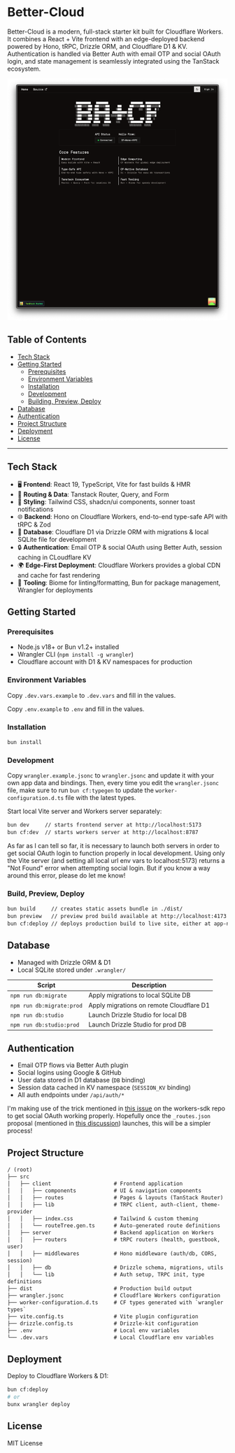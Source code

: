 # Better-Cloud

Better-Cloud is a modern, full-stack starter kit built for Cloudflare Workers. It combines a React + Vite frontend with an edge-deployed backend powered by Hono, tRPC, Drizzle ORM, and Cloudflare D1 & KV. Authentication is handled via Better Auth with email OTP and social OAuth login, and state management is seamlessly integrated using the TanStack ecosystem.

<p align="center">
  <img src="public/preview-screenshot.png" alt="Better-Cloud Preview" />
</p>

## Table of Contents

- [Tech Stack](#tech-stack)
- [Getting Started](#getting-started)
  - [Prerequisites](#prerequisites)
  - [Environment Variables](#environment-variables)
  - [Installation](#installation)
  - [Development](#development)
  - [Building, Preview, Deploy](#building-preview)
- [Database](#database)
- [Authentication](#authentication)
- [Project Structure](#project-structure)
- [Deployment](#deployment)
- [License](#license)

---

## Tech Stack

- 🖥️ **Frontend**: React 19, TypeScript, Vite for fast builds & HMR
- 🔄 **Routing & Data**: Tanstack Router, Query, and Form
- 🎨 **Styling**: Tailwind CSS, shadcn/ui components, sonner toast notifications
- 🌐 **Backend**: Hono on Cloudflare Workers, end-to-end type-safe API with tRPC & Zod
- 💾 **Database**: Cloudflare D1 via Drizzle ORM with migrations & local SQLite file for development
- 🔒 **Authentication**: Email OTP & social OAuth using Better Auth, session caching in CLoudflare KV
- 🌍 **Edge-First Deployment**: Cloudflare Workers provides a global CDN and cache for fast rendering
- 🧰 **Tooling**: Biome for linting/formatting, Bun for package management, Wrangler for deployments

## Getting Started

### Prerequisites

- Node.js v18+ or Bun v1.2+ installed
- Wrangler CLI (`npm install -g wrangler`)
- Cloudflare account with D1 & KV namespaces for production

### Environment Variables

Copy `.dev.vars.example` to `.dev.vars` and fill in the values.

Copy `.env.example` to `.env` and fill in the values.

### Installation

```bash
bun install
```

### Development

Copy `wrangler.example.jsonc` to `wrangler.jsonc` and update it with your own app data and bindings. Then, every time you edit the `wrangler.jsonc` file, make sure to run `bun cf:typegen` to update the `worker-configuration.d.ts` file with the latest types.

Start local Vite server and Workers server separately:

```bash
bun dev     // starts frontend server at http://localhost:5173
bun cf:dev  // starts workers server at http://localhost:8787
```
As far as I can tell so far, it is necessary to launch both servers in order to get social OAuth login to function properly in local development. Using only the Vite server (and setting all local url env vars to localhost:5173) returns a "Not Found" error when attempting social login. But if you know a way around this error, please do let me know!

### Build, Preview, Deploy

```bash
bun build     // creates static assets bundle in ./dist/
bun preview   // preview prod build available at http://localhost:4173
bun cf:deploy // deploys production build to live site, either at app-name.username.workers.dev or custom domain 
```

## Database

- Managed with Drizzle ORM & D1
- Local SQLite stored under `.wrangler/`

| Script                    | Description                              |
| ------------------------- | ---------------------------------------- |
| `npm run db:migrate`      | Apply migrations to local SQLite DB      |
| `npm run db:migrate:prod` | Apply migrations on remote Cloudflare D1 |
| `npm run db:studio`       | Launch Drizzle Studio for local DB       |
| `npm run db:studio:prod`  | Launch Drizzle Studio for prod DB        |

## Authentication

- Email OTP flows via Better Auth plugin
- Social logins using Google & GitHub
- User data stored in D1 database (`DB` binding)
- Session data cached in KV namespace (`SESSION_KV` binding)
- All auth endpoints under `/api/auth/*`

I'm making use of the trick mentioned in [this issue](https://github.com/cloudflare/workers-sdk/issues/8879) on the workers-sdk repo to get social OAuth working properly. Hopefully once the `_routes.json` proposal (mentioned in [this discussion](https://github.com/cloudflare/workers-sdk/discussions/9143)) launches, this will be a simpler process!

## Project Structure

```
/ (root)
├── src
│   ├── client                    # Frontend application
│   │   ├── components            # UI & navigation components
│   │   ├── routes                # Pages & layouts (TanStack Router)
│   │   ├── lib                   # TRPC client, auth-client, theme-provider
│   │   ├── index.css             # Tailwind & custom theming
│   │   └── routeTree.gen.ts      # Auto-generated route definitions
│   ├── server                    # Backend application on Workers
│   │   ├── routers               # tRPC routers (health, guestbook, user)
│   │   ├── middlewares           # Hono middleware (auth/db, CORS, session)
│   │   ├── db                    # Drizzle schema, migrations, utils
│   │   └── lib                   # Auth setup, TRPC init, type definitions
├── dist                          # Production build output
├── wrangler.jsonc                # Cloudflare Workers configuration
├── worker-configuration.d.ts     # CF types generated with `wrangler types`
├── vite.config.ts                # Vite plugin configuration
├── drizzle.config.ts             # Drizzle-kit configuration
├── .env                          # Local env variables
└── .dev.vars                     # Local Cloudflare env variables
```

## Deployment

Deploy to Cloudflare Workers & D1:

```bash
bun cf:deploy
# or
bunx wrangler deploy
```

## License

MIT License